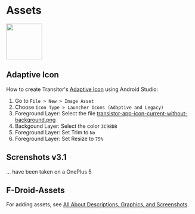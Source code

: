 # Assets

<img src="https://raw.githubusercontent.com/y20k/transistor/master/assets/transistor-app-icon-current.png" width="96" />

## Adaptive Icon

How to create Transitor's [Adaptive Icon](https://developer.android.com/guide/practices/ui_guidelines/icon_design_adaptive) using Android Studio:

1. Go to `File > New > Image Asset`
2. Choose `Icon Type > Launcher Icons (Adaptive and Legacy)`
3. Foreground Layer: Select the file [transistor-app-icon-current-without-background.png](https://raw.githubusercontent.com/y20k/transistor/master/assets/transistor-app-icon-current-without-background.png)
4. Backgound Layer: Select the color `3C98DB`
5. Foreground Layer: Set Trim to `No`
6. Foreground Layer: Set Resize to `75%`

## Screnshots v3.1
... have been taken on a OnePlus 5

## F-Droid-Assets
For adding assets, see [All About Descriptions, Graphics, and Screenshots](https://f-droid.org/en/docs/All_About_Descriptions_Graphics_and_Screenshots/).
